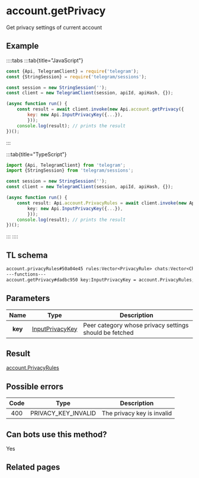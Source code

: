 # account.getPrivacy

Get privacy settings of current account

## Example

::::tabs
:::tab{title="JavaScript"}

```js
const {Api, TelegramClient} = require('telegram');
const {StringSession} = require('telegram/sessions');

const session = new StringSession('');
const client = new TelegramClient(session, apiId, apiHash, {});

(async function run() {
    const result = await client.invoke(new Api.account.getPrivacy({
		key: new Api.InputPrivacyKey({...}),
		}));
    console.log(result); // prints the result
})();
```

:::

:::tab{title="TypeScript"}

```ts
import {Api, TelegramClient} from 'telegram';
import {StringSession} from 'telegram/sessions';

const session = new StringSession('');
const client = new TelegramClient(session, apiId, apiHash, {});

(async function run() {
    const result: Api.account.PrivacyRules = await client.invoke(new Api.account.getPrivacy({
		key: new Api.InputPrivacyKey({...}),
		}));
    console.log(result); // prints the result
})();
```

:::
::::

## TL schema

```txt
account.privacyRules#50a04e45 rules:Vector<PrivacyRule> chats:Vector<Chat> users:Vector<User> = account.PrivacyRules;
---functions---
account.getPrivacy#dadbc950 key:InputPrivacyKey = account.PrivacyRules;
```

## Parameters

|  Name   | Type                                                              | Description                                            |
| :-----: | ----------------------------------------------------------------- | ------------------------------------------------------ |
| **key** | [InputPrivacyKey](https://core.telegram.org/type/InputPrivacyKey) | Peer category whose privacy settings should be fetched |

## Result

[account.PrivacyRules](https://core.telegram.org/type/account.PrivacyRules)

## Possible errors

| Code | Type                | Description                |
| :--: | ------------------- | -------------------------- |
| 400  | PRIVACY_KEY_INVALID | The privacy key is invalid |

## Can bots use this method?

Yes

## Related pages
